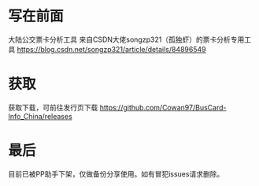 # 写在前面
大陆公交票卡分析工具
来自CSDN大佬songzp321（孤独虾）的票卡分析专用工具
https://blog.csdn.net/songzp321/article/details/84896549

# 获取
获取下载，可前往发行页下载
https://github.com/Cowan97/BusCard-Info_China/releases


# 最后
目前已被PP助手下架，仅做备份分享使用。如有冒犯issues请求删除。
